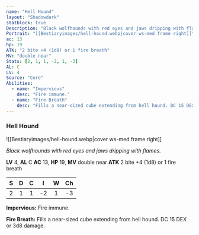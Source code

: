 ```yaml
---
name: "Hell Hound"
layout: "Shadowdark"
statblock: true
Description: "Black wolfhounds with red eyes and jaws dripping with flames."
Portrait: "[[Bestiaryimages/hell-hound.webp|cover ws-med frame right]]"
ac: 13
hp: 19
ATK: "2 bite +4 (1d8) or 1 fire breath"
MV: "double near"
Stats: [2, 1, 1, -2, 1, -3]
AL: C
LV: 4
Source: "Core"
Abilities:
  - name: "Impervious"
    desc: "Fire immune."
  - name: "Fire Breath"
    desc: "Fills a near-sized cube extending from hell hound. DC 15 DEX or 3d8 damage."
---
```


### Hell Hound

![[Bestiaryimages/hell-hound.webp|cover ws-med frame right]]

_Black wolfhounds with red eyes and jaws dripping with flames._

**LV** 4, **AL** C
**AC** 13, **HP** 19, **MV** double near
**ATK** 2 bite +4 (1d8) or 1 fire breath

|  S  |  D  |  C  |  I  |  W  |  Ch  |
|:---:|:---:|:---:|:---:|:---:|:----:|
| 2 | 1 | 1 | -2 | 1 | -3 |

**Impervious:** Fire immune.

**Fire Breath:** Fills a near-sized cube extending from hell hound. DC 15 DEX or 3d8 damage.

